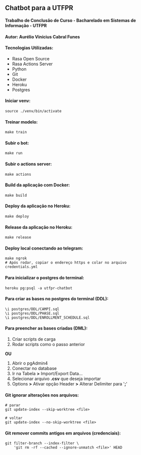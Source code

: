 ## Chatbot para a UTFPR
#### Trabalho de Conclusão de Curso - Bacharelado em Sistemas de Informação - UTFPR
#### Autor:  Aurélio Vinícius Cabral Funes

#### Tecnologias Utilizadas:
- Rasa Open Source
- Rasa Actions Server
- Python
- Git
- Docker
- Heroku
- Postgres

#### Iniciar venv:
```shell
source ./venv/bin/activate
```

#### Treinar modelo:
```shell
make train
```

#### Subir o bot:
```shell
make run
```

#### Subir o actions server:
```shell
make actions
```

#### Build da aplicação com Docker:
```shell
make build
```

#### Deploy da aplicação no Heroku:
```shell
make deploy
```

#### Release da aplicação no Heroku:
```shell
make release
```

#### Deploy local conectando ao telegram:
```shell
make ngrok
# Após rodar, copiar o endereço https e colar no arquivo credentials.yml
```

#### Para inicializar o postgres do terminal:
```shell
heroku pg:psql -a utfpr-chatbot
```

#### Para criar as bases no postgres do terminal (**DDL**):
```shell
\i postgres/DDL/CAMPI.sql
\i postgres/DDL/PHASE.sql
\i postgres/DDL/ENROLLMENT_SCHEDULE.sql
```

#### Para preencher as bases criadas (**DML**):
1. Criar scripts de carga
1. Rodar scripts como o passo anterior

**OU**

1. Abrir o pgAdmin4
1. Conectar no database
1. Ir na Tabela **>** Import/Export Data...
1. Selecionar arquivo **.csv** que deseja importar
1. Options **>** Ativar opção Header **>** Alterar Delimiter para '**;**'

#### Git ignorar alteraçōes nos arquivos:
```shell
# parar
git update-index --skip-worktree <file>

# voltar
git update-index --no-skip-worktree <file>
```

#### Git remover commits antigos em arquivos (credenciais):
```shell
git filter-branch --index-filter \                
    'git rm -rf --cached --ignore-unmatch <file>' HEAD
```
